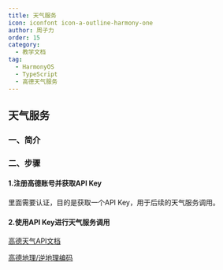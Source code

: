 ```yaml
---
title: 天气服务
icon: iconfont icon-a-outline-harmony-one
author: 周子力
order: 15
category:
  - 教学文档
tag:
  - HarmonyOS
  - TypeScript
  - 高德天气服务
---
```


## 天气服务

### 一、简介

### 二、步骤

#### 1.注册高德账号并获取API Key
里面需要认证，目的是获取一个API Key，用于后续的天气服务调用。

#### 2.使用API Key进行天气服务调用

[高德天气API文档](https://lbs.amap.com/api/webservice/guide/api/weatherinfo/#t1)

[高德地理/逆地理编码](https://lbs.amap.com/api/webservice/guide/api/georegeo)

